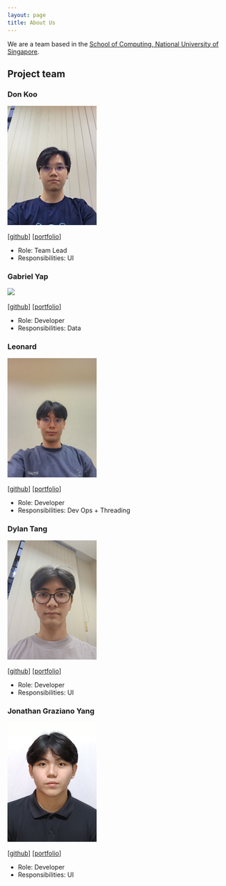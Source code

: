 ```yaml
---
layout: page
title: About Us
---
```


We are a team based in the [School of Computing, National University of Singapore](https://www.comp.nus.edu.sg).

## Project team

### Don Koo

<img src="images/donkoo24.png" width="200px">

[[github](http://github.com/donkoo24)]
[[portfolio](team/don.md)]

* Role: Team Lead
* Responsibilities: UI

### Gabriel Yap

<img src="images/yapitsgabriel.png" width="200px">

[[github](http://github.com/yapitsgabriel)] [[portfolio](team/gabriel.md)]

* Role: Developer
* Responsibilities: Data

### Leonard

<img src="images/biscake.png" width="200px">

[[github](http://github.com/biscake)]
[[portfolio](team/leonard.md)]

* Role: Developer
* Responsibilities: Dev Ops + Threading

### Dylan Tang

<img src="images/bluemayo.png" width="200px">

[[github](http://github.com/bluemayo)]
[[portfolio](team/dylan.md)]

* Role: Developer
* Responsibilities: UI

### Jonathan Graziano Yang

<img src="images/jongrazi.png.jpg" width="200px">

[[github](http://github.com/jongrazi)]
[[portfolio](team/jongrazi.md)]

* Role: Developer
* Responsibilities: UI
